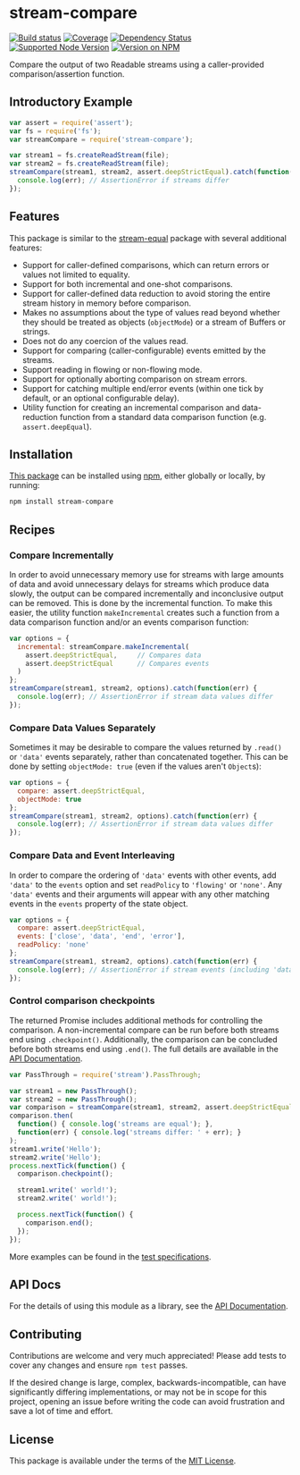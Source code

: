 stream-compare
==============

[![Build status](https://img.shields.io/travis/kevinoid/stream-compare.svg?style=flat)](https://travis-ci.org/kevinoid/stream-compare)
[![Coverage](https://img.shields.io/codecov/c/github/kevinoid/stream-compare.svg?style=flat)](https://codecov.io/github/kevinoid/stream-compare?branch=master)
[![Dependency Status](https://img.shields.io/david/kevinoid/stream-compare.svg?style=flat)](https://david-dm.org/kevinoid/stream-compare)
[![Supported Node Version](https://img.shields.io/node/v/stream-compare.svg?style=flat)](https://www.npmjs.com/package/stream-compare)
[![Version on NPM](https://img.shields.io/npm/v/stream-compare.svg?style=flat)](https://www.npmjs.com/package/stream-compare)

Compare the output of two Readable streams using a caller-provided
comparison/assertion function.

## Introductory Example

```js
var assert = require('assert');
var fs = require('fs');
var streamCompare = require('stream-compare');

var stream1 = fs.createReadStream(file);
var stream2 = fs.createReadStream(file);
streamCompare(stream1, stream2, assert.deepStrictEqual).catch(function(err) {
  console.log(err); // AssertionError if streams differ
});
```


## Features

This package is similar to the
[stream-equal](https://github.com/fent/node-stream-equal) package with several
additional features:

- Support for caller-defined comparisons, which can return errors or values
  not limited to equality.
- Support for both incremental and one-shot comparisons.
- Support for caller-defined data reduction to avoid storing the entire stream
  history in memory before comparison.
- Makes no assumptions about the type of values read beyond whether they
  should be treated as objects (`objectMode`) or a stream of Buffers or
  strings.
- Does not do any coercion of the values read.
- Support for comparing (caller-configurable) events emitted by the streams.
- Support reading in flowing or non-flowing mode.
- Support for optionally aborting comparison on stream errors.
- Support for catching multiple end/error events (within one tick by default,
  or an optional configurable delay).
- Utility function for creating an incremental comparison and data-reduction
  function from a standard data comparison function (e.g. `assert.deepEqual`).


## Installation

[This package](https://www.npmjs.com/package/stream-compare) can be installed
using [npm](https://www.npmjs.com/), either globally or locally, by running:

```sh
npm install stream-compare
```


## Recipes

### Compare Incrementally

In order to avoid unnecessary memory use for streams with large amounts of
data and avoid unnecessary delays for streams which produce data slowly, the
output can be compared incrementally and inconclusive output can be removed.
This is done by the incremental function.  To make this easier, the utility
function `makeIncremental` creates such a function from a data comparison
function and/or an events comparison function:

```js
var options = {
  incremental: streamCompare.makeIncremental(
    assert.deepStrictEqual,     // Compares data
    assert.deepStrictEqual      // Compares events
  )
};
streamCompare(stream1, stream2, options).catch(function(err) {
  console.log(err); // AssertionError if stream data values differ
});
```

### Compare Data Values Separately

Sometimes it may be desirable to compare the values returned by `.read()` or
`'data'` events separately, rather than concatenated together.  This can be
done by setting `objectMode: true` (even if the values aren't `Object`s):

```js
var options = {
  compare: assert.deepStrictEqual,
  objectMode: true
};
streamCompare(stream1, stream2, options).catch(function(err) {
  console.log(err); // AssertionError if stream data values differ
});
```

### Compare Data and Event Interleaving

In order to compare the ordering of `'data'` events with other events, add
`'data'` to the `events` option and set `readPolicy` to `'flowing'` or
`'none'`.  Any `'data'` events and their arguments will appear with any other
matching events in the `events` property of the state object.

```js
var options = {
  compare: assert.deepStrictEqual,
  events: ['close', 'data', 'end', 'error'],
  readPolicy: 'none'
};
streamCompare(stream1, stream2, options).catch(function(err) {
  console.log(err); // AssertionError if stream events (including 'data') differ
});
```

### Control comparison checkpoints

The returned Promise includes additional methods for controlling the
comparison.  A non-incremental compare can be run before both streams end
using `.checkpoint()`.  Additionally, the comparison can be concluded before
both streams end using `.end()`.  The full details are available in the [API
Documentation](https://kevinoid.github.io/stream-compare/api/StreamComparePromise.html).

```js
var PassThrough = require('stream').PassThrough;

var stream1 = new PassThrough();
var stream2 = new PassThrough();
var comparison = streamCompare(stream1, stream2, assert.deepStrictEqual);
comparison.then(
  function() { console.log('streams are equal'); },
  function(err) { console.log('streams differ: ' + err); }
);
stream1.write('Hello');
stream2.write('Hello');
process.nextTick(function() {
  comparison.checkpoint();

  stream1.write(' world!');
  stream2.write(' world!');

  process.nextTick(function() {
    comparison.end();
  });
});
```

More examples can be found in the [test
specifications](https://kevinoid.github.io/stream-compare/specs).


## API Docs

For the details of using this module as a library, see the [API
Documentation](https://kevinoid.github.io/stream-compare/api).


## Contributing

Contributions are welcome and very much appreciated!  Please add tests to
cover any changes and ensure `npm test` passes.

If the desired change is large, complex, backwards-incompatible, can have
significantly differing implementations, or may not be in scope for this
project, opening an issue before writing the code can avoid frustration and
save a lot of time and effort.


## License

This package is available under the terms of the
[MIT License](https://opensource.org/licenses/MIT).
